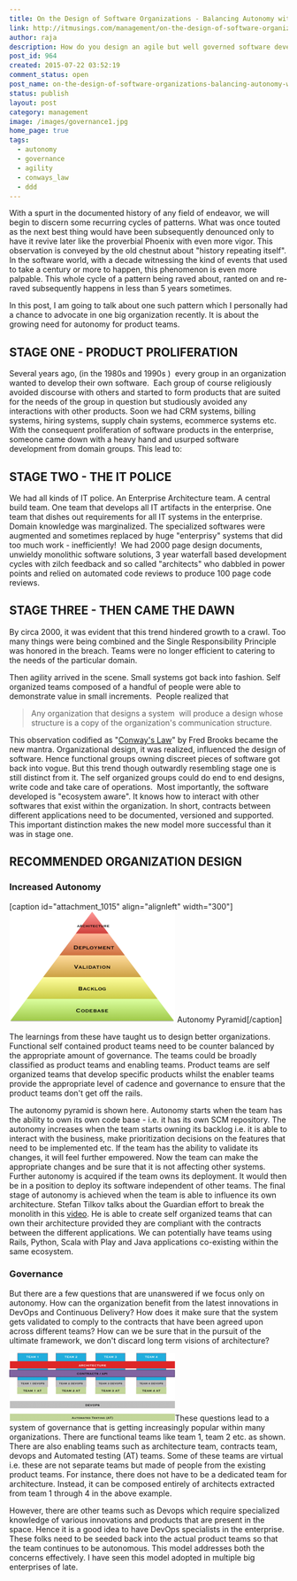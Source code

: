 ```yaml
---
title: On the Design of Software Organizations - Balancing Autonomy with Governance
link: http://itmusings.com/management/on-the-design-of-software-organizations-balancing-autonomy-with-governance
author: raja
description: How do you design an agile but well governed software development org.
post_id: 964
created: 2015-07-22 03:52:19
comment_status: open
post_name: on-the-design-of-software-organizations-balancing-autonomy-with-governance
status: publish
layout: post
category: management
image: /images/governance1.jpg
home_page: true
tags:
  - autonomy
  - governance
  - agility
  - conways_law
  - ddd
---
```


<!--How organizational design has evolved over the years. How autonomy must be balanced with governance. -->


With a spurt in the documented history of any field of endeavor, we will begin to discern some recurring cycles of patterns. What was once touted as the next best thing would have been subsequently denounced only to have it revive later like the proverbial Phoenix with even more vigor. This observation is conveyed by the old chestnut about "history repeating itself".  In the software world, with a decade witnessing the kind of events that used to take a century or more to happen, this phenomenon is even more palpable. This whole cycle of a pattern being raved about, ranted on and re-raved subsequently happens in less than 5 years sometimes. 

In this post, I am going to talk about one such pattern which I personally had a chance to advocate in one big organization recently. It is about the growing need for autonomy for product teams.

## STAGE ONE - PRODUCT PROLIFERATION

Several years ago, (in the 1980s and 1990s )  every group in an organization wanted to develop their own software.  Each group of course religiously avoided discourse with others and started to form products that are suited for the needs of the group in question but studiously avoided any interactions with other products. Soon we had CRM systems, billing systems, hiring systems, supply chain systems, ecommerce systems etc. With the consequent proliferation of software products in the enterprise, someone came down with a heavy hand and usurped software development from domain groups. This lead to:

## STAGE TWO - THE IT POLICE

We had all kinds of IT police. An Enterprise Architecture team. A central build team. One team that develops all IT artifacts in the enterprise. One team that dishes out requirements for all IT systems in the enterprise. Domain knowledge was marginalized. The specialized softwares were augmented and sometimes replaced by huge "enterprisy" systems that did too much work - inefficiently!  We had 2000 page design documents, unwieldy monolithic software solutions, 3 year waterfall based development cycles with zilch feedback and so called "architects" who dabbled in power points and relied on automated code reviews to produce 100 page code reviews.

## STAGE THREE - THEN CAME THE DAWN

By circa 2000, it was evident that this trend hindered growth to a crawl. Too many things were being combined and the Single Responsibility Principle was honored in the breach. Teams were no longer efficient to catering to the needs of the particular domain. 

Then agility arrived in the scene. Small systems got back into fashion. Self organized teams composed of a handful of people were able to demonstrate value in small increments.  People realized that 

> Any organization that designs a system  will produce a design whose structure is a copy of the organization's communication structure.

This observation codified as "[Conway's Law](http://www.melconway.com/Home/Conways_Law.html)" by Fred Brooks became the new mantra. Organizational design, it was realized, influenced the design of software. Hence functional groups owning discreet pieces of software got back into vogue. But this trend though outwardly resembling stage one is still distinct from it. The self organized groups could do end to end designs, write code and take care of operations.  Most importantly, the software developed is "ecosystem aware". It knows how to interact with other softwares that exist within the organization. In short, contracts between different applications need to be documented, versioned and supported. This important distinction makes the new model more successful than it was in stage one. 

## RECOMMENDED ORGANIZATION DESIGN

### Increased Autonomy

[caption id="attachment_1015" align="alignleft" width="300"]![autonomy pyramid](/images/2015/07/autonomy-pyramid1-300x201.png) Autonomy Pyramid[/caption]

The learnings from these have taught us to design better organizations. Functional self contained product teams need to be counter balanced by the appropriate amount of governance. The teams could be broadly classified as product teams and enabling teams. Product teams are self organized teams that develop specific products whilst the enabler teams provide the appropriate level of cadence and governance to ensure that the product teams don't get off the rails.

The autonomy pyramid is shown here. Autonomy starts when the team has the ability to own its own code base - i.e. it has its own SCM repository. The autonomy increases when the team starts owning its backlog i.e. it is able to interact with the business, make prioritization decisions on the features that need to be implemented etc. If the team has the ability to validate its changes, it will feel further empowered. Now the team can make the appropriate changes and be sure that it is not affecting other systems. Further autonomy is acquired if the team owns its deployment. It would then be in a position to deploy its software independent of other teams. The final stage of autonomy is achieved when the team is able to influence its own architecture. Stefan Tilkov talks about the Guardian effort to break the monolith in this [video](https://vimeo.com/74354372). He is able to create self organized teams that can own their architecture provided they are compliant with the contracts between the different applications. We can potentially have teams using Rails, Python, Scala with Play and Java applications co-existing within the same ecosystem.

### Governance

But there are a few questions that are unanswered if we focus only on autonomy. How can the organization benefit from the latest innovations in DevOps and Continuous Delivery? How does it make sure that the system gets validated to comply to the contracts that have been agreed upon across different teams? How can we be sure that in the pursuit of the ultimate framework, we don't discard long term visions of architecture?

![Governance](/images/2015/07/Governance1-300x123.png)These questions lead to a system of governance that is getting increasingly popular within many organizations. There are functional teams like team 1, team 2 etc. as shown. There are also enabling teams such as architecture team, contracts team, devops and Automated testing (AT) teams. Some of these teams are virtual i.e. these are not separate teams but made of people from the existing product teams. For instance, there does not have to be a dedicated team for architecture. Instead, it can be composed entirely of architects extracted from team 1 through 4 in the above example.

However, there are other teams such as Devops which require specialized knowledge of various innovations and products that are present in the space. Hence it is a good idea to have DevOps specialists in the enterprise. These folks need to be seeded back into the actual product teams so that the team continues to be autonomous. This model addresses both the concerns effectively. I have seen this model adopted in multiple big enterprises of late.
